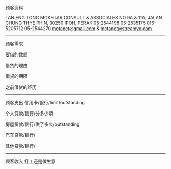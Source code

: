顾客资料

TAN ENG TONG MOKHTAR CONSULT & ASSOCIATES NO 9A & 11A, JALAN CHUNG THYE PHIN, 30250 IPOH, PERAK 05-2544198 05-2535175 016-5205712 05-2544270 mctanet@gmail.com & mctanet@streamyx.com

-----------------
顾客需求


要借的数额

借贷的理由

借贷的期限

之前借贷的经历


--------------
顾客支出
信用卡/银行/limit/outstanding


个人贷款/银行/分多少期

房屋贷款/银行/供了多久/outstanding

汽车贷款/银行/


其他贷款/银行/

-----------
顾客收入
打工还是做生意

